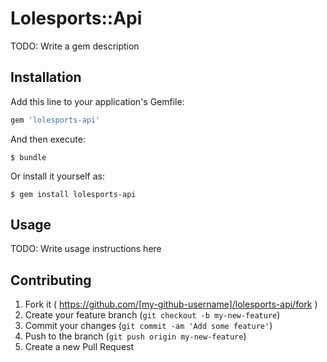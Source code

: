 # Lolesports::Api

TODO: Write a gem description

## Installation

Add this line to your application's Gemfile:

```ruby
gem 'lolesports-api'
```

And then execute:

    $ bundle

Or install it yourself as:

    $ gem install lolesports-api

## Usage

TODO: Write usage instructions here

## Contributing

1. Fork it ( https://github.com/[my-github-username]/lolesports-api/fork )
2. Create your feature branch (`git checkout -b my-new-feature`)
3. Commit your changes (`git commit -am 'Add some feature'`)
4. Push to the branch (`git push origin my-new-feature`)
5. Create a new Pull Request
